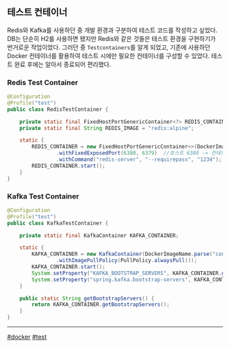 ## 테스트 컨테이너

Redis와 Kafka를 사용하던 중 개발 환경과 구분하여 테스트 코드를 작성하고 싶었다. DB는 단순히 H2를 사용하면 됐지만 Redis와 같은 것들은 테스트 환경을 구현하기가 번거로운 작업이었다. 그러던 중 `Testcontainers`를 알게 되었고, 기존에 사용하던 Docker 컨테이너를 활용하여 테스트 시에만 필요한 컨테이너를 구성할 수 있었다. 테스트 완료 후에는 알아서 종료되어 편리했다.

### Redis Test Container

```java
@Configuration
@Profile("test")
public class RedisTestContainer {

    private static final FixedHostPortGenericContainer<?> REDIS_CONTAINER;
    private static final String REDIS_IMAGE = "redis:alpine";

    static {
        REDIS_CONTAINER = new FixedHostPortGenericContainer<>(DockerImageName.parse(REDIS_IMAGE).toString())
                .withFixedExposedPort(6380, 6379)  //호스트 6380 -> 컨테이너 6379
                .withCommand("redis-server", "--requirepass", "1234");
        REDIS_CONTAINER.start();
    }
}
```

### Kafka Test Container

```java
@Configuration
@Profile("test")
public class KafkaTestContainer {

    private static final KafkaContainer KAFKA_CONTAINER;

    static {
        KAFKA_CONTAINER = new KafkaContainer(DockerImageName.parse("confluentinc/cp-kafka:latest"))
                .withImagePullPolicy(PullPolicy.alwaysPull());
        KAFKA_CONTAINER.start();
        System.setProperty("KAFKA_BOOTSTRAP_SERVERS", KAFKA_CONTAINER.getBootstrapServers());
        System.setProperty("spring.kafka.bootstrap-servers", KAFKA_CONTAINER.getBootstrapServers());
    }

    public static String getBootstrapServers() {
        return KAFKA_CONTAINER.getBootstrapServers();
    }
}
```

***

[#docker](https://github.com/wda067/TIL/search?q=%23docker&type=code) [#test](https://github.com/wda067/TIL/search?q=%23test&type=code)